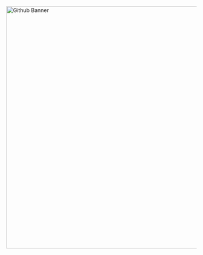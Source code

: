 <img width="1280" height="640" alt="Github Banner" src="https://github.com/user-attachments/assets/a020b8b3-0904-4fc0-9b99-7d1d0c3783c7" />
